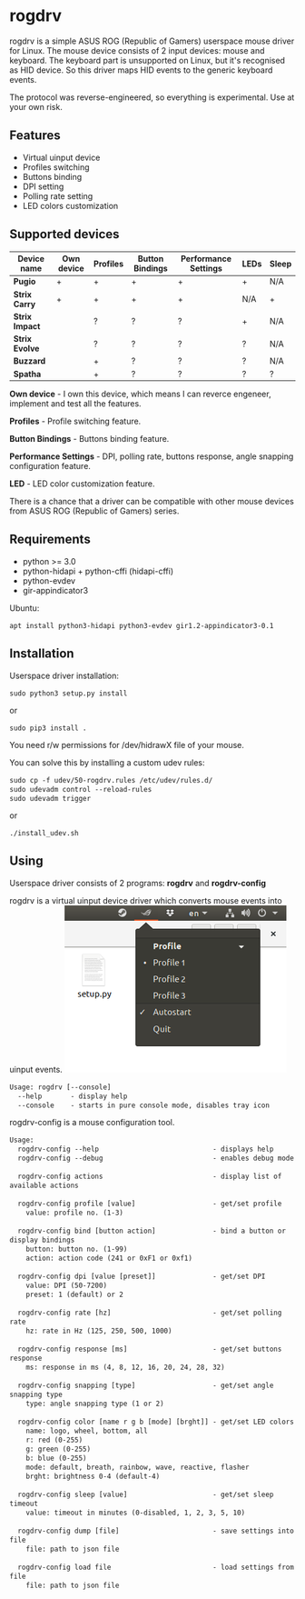 rogdrv
======

rogdrv is a simple ASUS ROG (Republic of Gamers) userspace mouse driver for Linux.
The mouse device consists of 2 input devices: mouse and keyboard.
The keyboard part is unsupported on Linux, but it's recognised as HID device.
So this driver maps HID events to the generic keyboard events.

The protocol was reverse-engineered, so everything is experimental. Use at your own risk.

Features
--------

* Virtual uinput device
* Profiles switching
* Buttons binding
* DPI setting
* Polling rate setting
* LED colors customization

Supported devices
-----------------

Device name      | Own device | Profiles | Button Bindings | Performance Settings | LEDs | Sleep
-----------------|------------|----------|-----------------|----------------------|------|-------
**Pugio**        | +          | +        | +               | +                    | +    | N/A
**Strix Carry**  | +          | +        | +               | +                    | N/A  | +
**Strix Impact** |            | ?        | ?               | ?                    | +    | N/A
**Strix Evolve** |            | ?        | ?               | ?                    | ?    | N/A
**Buzzard**      |            | +        | ?               | ?                    | ?    | N/A
**Spatha**       |            | +        | ?               | ?                    | ?    | ?

**Own device** - I own this device, which means I can reverce engeneer,
implement and test all the features.

**Profiles** - Profile switching feature.

**Button Bindings** - Buttons binding feature.

**Performance Settings** - DPI, polling rate, buttons response, angle snapping configuration feature.

**LED** - LED color customization feature.

There is a chance that a driver can be compatible with other mouse devices
from ASUS ROG (Republic of Gamers) series.

Requirements
------------

* python >= 3.0
* python-hidapi + python-cffi (hidapi-cffi)
* python-evdev
* gir-appindicator3

Ubuntu:
```
apt install python3-hidapi python3-evdev gir1.2-appindicator3-0.1
```

Installation
------------

Userspace driver installation:

```
sudo python3 setup.py install
```
or
```
sudo pip3 install .
```

You need r/w permissions for /dev/hidrawX file of your mouse.

You can solve this by installing a custom udev rules:

```
sudo cp -f udev/50-rogdrv.rules /etc/udev/rules.d/
sudo udevadm control --reload-rules
sudo udevadm trigger
```
or
```
./install_udev.sh
```

Using
-----

Userspace driver consists of 2 programs: **rogdrv** and **rogdrv-config**

rogdrv is a virtual uinput device driver which converts mouse events into uinput events.
![rogdrv](/screenshot.png)
```
Usage: rogdrv [--console]
  --help       - display help
  --console    - starts in pure console mode, disables tray icon
```

rogdrv-config is a mouse configuration tool.
```
Usage:
  rogdrv-config --help                            - displays help
  rogdrv-config --debug                           - enables debug mode

  rogdrv-config actions                           - display list of available actions

  rogdrv-config profile [value]                   - get/set profile
    value: profile no. (1-3)

  rogdrv-config bind [button action]              - bind a button or display bindings
    button: button no. (1-99)
    action: action code (241 or 0xF1 or 0xf1)

  rogdrv-config dpi [value [preset]]              - get/set DPI
    value: DPI (50-7200)
    preset: 1 (default) or 2

  rogdrv-config rate [hz]                         - get/set polling rate
    hz: rate in Hz (125, 250, 500, 1000)

  rogdrv-config response [ms]                     - get/set buttons response
    ms: response in ms (4, 8, 12, 16, 20, 24, 28, 32)

  rogdrv-config snapping [type]                   - get/set angle snapping type
    type: angle snapping type (1 or 2)

  rogdrv-config color [name r g b [mode] [brght]] - get/set LED colors
    name: logo, wheel, bottom, all
    r: red (0-255)
    g: green (0-255)
    b: blue (0-255)
    mode: default, breath, rainbow, wave, reactive, flasher
    brght: brightness 0-4 (default-4)

  rogdrv-config sleep [value]                     - get/set sleep timeout
    value: timeout in minutes (0-disabled, 1, 2, 3, 5, 10)

  rogdrv-config dump [file]                       - save settings into file
    file: path to json file

  rogdrv-config load file                         - load settings from file
    file: path to json file
```

